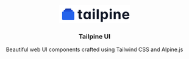 <p align="center">
  <a href="https://github.com/fredoist/tailpineui">
    <img src=".github/media/logo.svg" alt="Tailpine UI" width="186" height="48">
  </a>
</p>
<h3 align="center">Tailpine UI</h3>
<p align="center">
  Beautiful web UI components crafted using Tailwind CSS and Alpine.js
</p>

